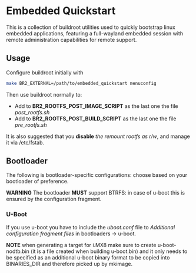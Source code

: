 # Embedded Quickstart

This is a collection of buildroot utilities used to quickly bootstrap linux embedded
applications, featuring a full-wayland embedded session with remote administration
capabilities for remote support.

## Usage

Configure buildroot initially with

```sh
make BR2_EXTERNAL=/path/to/embedded_quickstart menuconfig
```

Then use buildroot normally to:
  - Add to __BR2_ROOTFS_POST_IMAGE_SCRIPT__ as the last one the file *post_rootfs.sh*
  - Add to __BR2_ROOTFS_POST_BUILD_SCRIPT__ as the last one the file *pre_rootfs.sh*

It is also suggested that you __disable__ *the remount rootfs as r/w*, and manage it via /etc/fstab.

## Bootloader

The following is bootloader-specific configurations: choose based on your bootloader of preference.

__WARNING__ The bootloader __MUST__ support BTRFS: in case of u-boot this is ensured by the configuration fragment.

### U-Boot

If you use u-boot you have to include the *uboot.conf* file to *Additional configuration fragment files* in
bootloaders -> u-boot.

__NOTE__ when generating a target for i.MX8 make sure to create u-boot-nodtb.bin (it is a file created when building u-boot.bin)
and it only needs to be specified as an additional u-boot binary format to be copied into BINARIES_DIR and therefore picked up
by mkimage.